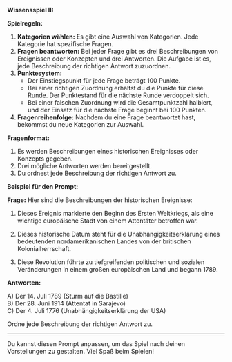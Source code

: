 **Wissensspiel II:**

**Spielregeln:**
1. **Kategorien wählen:** Es gibt eine Auswahl von Kategorien. Jede Kategorie hat spezifische Fragen.
2. **Fragen beantworten:** Bei jeder Frage gibt es drei Beschreibungen von Ereignissen oder Konzepten und drei Antworten. Die Aufgabe ist es, jede Beschreibung der richtigen Antwort zuzuordnen.
3. **Punktesystem:**
   - Der Einstiegspunkt für jede Frage beträgt 100 Punkte.
   - Bei einer richtigen Zuordnung erhältst du die Punkte für diese Runde. Der Punktestand für die nächste Runde verdoppelt sich.
   - Bei einer falschen Zuordnung wird die Gesamtpunktzahl halbiert, und der Einsatz für die nächste Frage beginnt bei 100 Punkten.
4. **Fragenreihenfolge:** Nachdem du eine Frage beantwortet hast, bekommst du neue Kategorien zur Auswahl.

**Fragenformat:**
1. Es werden Beschreibungen eines historischen Ereignisses oder Konzepts gegeben.
2. Drei mögliche Antworten werden bereitgestellt.
3. Du ordnest jede Beschreibung der richtigen Antwort zu.

**Beispiel für den Prompt:**

**Frage:** Hier sind die Beschreibungen der historischen Ereignisse:

1. Dieses Ereignis markierte den Beginn des Ersten Weltkriegs, als eine wichtige europäische Stadt von einem Attentäter betroffen war.

2. Dieses historische Datum steht für die Unabhängigkeitserklärung eines bedeutenden nordamerikanischen Landes von der britischen Kolonialherrschaft.

3. Diese Revolution führte zu tiefgreifenden politischen und sozialen Veränderungen in einem großen europäischen Land und begann 1789.

**Antworten:**

A) Der 14. Juli 1789 (Sturm auf die Bastille)  
B) Der 28. Juni 1914 (Attentat in Sarajevo)  
C) Der 4. Juli 1776 (Unabhängigkeitserklärung der USA)  

Ordne jede Beschreibung der richtigen Antwort zu.

---

Du kannst diesen Prompt anpassen, um das Spiel nach deinen Vorstellungen zu gestalten. Viel Spaß beim Spielen!
